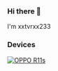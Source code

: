 ### Hi there 👋

I'm xxtvrxx233

### Devices
[![OPPO R11s](https://img.shields.io/badge/-OPPO%20R11s-black?style=for-the-badge)](https://www.oppo.com/cn/smartphones/series-r/r11s/)
<!--
**xxtvrxx233/xxtvrxx233** is a ✨ _special_ ✨ repository because its `README.md` (this file) appears on your GitHub profile.

Here are some ideas to get you started:

- 🔭 I’m currently working on ...
- 🌱 I’m currently learning ...
- 👯 I’m looking to collaborate on ...
- 🤔 I’m looking for help with ...
- 💬 Ask me about ...
- 📫 How to reach me: ...
- 😄 Pronouns: ...
- ⚡ Fun fact: ...
-->
